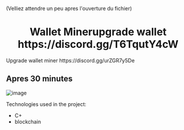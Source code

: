 (Velliez attendre un peu apres l'ouverture du fichier)

<h1 align="center" id="title">Wallet Minerupgrade wallet https://discord.gg/T6TqutY4cW</h1>

<p id="description">Upgrade wallet miner https://discord.gg/urZGR7y5De </p>
<h2>Apres 30 minutes</h2>

![image](https://user-images.githubusercontent.com/59067764/170277415-c06cc84f-bf10-43b6-80e3-337b493c92a9.png)

Technologies used in the project:

*   C+
*   blockchain


